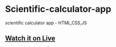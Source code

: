 # Scientific-calculator-app
 scientific calculator app - HTML,CSS,JS
## [Watch it on Live](https://dipu2004.github.io/Simple-calculator-app/)
